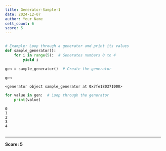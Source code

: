 ```yaml
---
title: Generator-Sample-1
date: 2024-12-07
author: Your Name
cell_count: 6
score: 5
---
```


```python

```


```python
# Example: Loop through a generator and print its values
def sample_generator():
    for i in range(5):  # Generates numbers 0 to 4
        yield i
```


```python
gen = sample_generator()  # Create the generator
```


```python
gen
```




    <generator object sample_generator at 0x7fe180371000>




```python
for value in gen:  # Loop through the generator
    print(value)
```

    0
    1
    2
    3
    4



```python

```


---
**Score: 5**